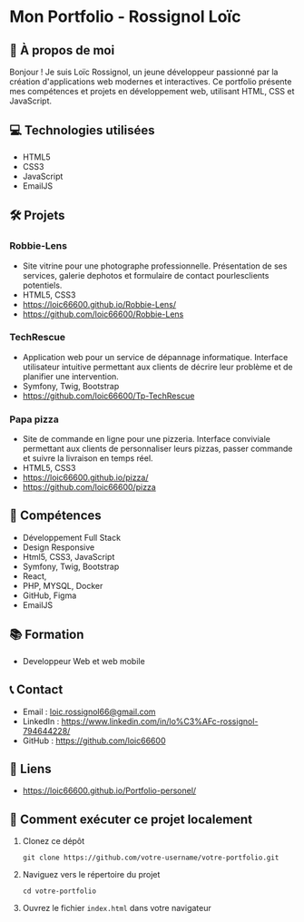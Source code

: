 

# Mon Portfolio - Rossignol Loïc

## 🚀 À propos de moi

Bonjour ! Je suis Loïc Rossignol, un jeune développeur passionné par la création d'applications web modernes et interactives. Ce portfolio présente mes compétences et projets en développement web, utilisant HTML, CSS et JavaScript.

## 💻 Technologies utilisées

- HTML5
- CSS3
- JavaScript 
- EmailJS


## 🛠️ Projets

### Robbie-Lens
- Site vitrine pour une photographe professionnelle. Présentation de ses services, galerie dephotos et formulaire de contact pourlesclients potentiels.  
- HTML5, CSS3
- https://loic66600.github.io/Robbie-Lens/
- https://github.com/loic66600/Robbie-Lens

### TechRescue
- Application web pour un service de dépannage informatique. Interface utilisateur intuitive permettant aux clients de décrire leur problème et de planifier une intervention.
- Symfony, Twig, Bootstrap
- https://github.com/loic66600/Tp-TechRescue

### Papa pizza
- Site de commande en ligne pour une pizzeria. Interface conviviale permettant aux clients de personnaliser leurs pizzas, passer commande et suivre la livraison en temps réel.
- HTML5, CSS3
- https://loic66600.github.io/pizza/
- https://github.com/loic66600/pizza

## 🌟 Compétences

- Développement Full Stack
- Design Responsive
- Html5, CSS3, JavaScript
- Symfony, Twig, Bootstrap
- React,  
- PHP, MYSQL, Docker
- GitHub, Figma
- EmailJS



## 📚 Formation

- Developpeur Web et web mobile


## 📞 Contact

- Email : loic.rossignol66@gmail.com
- LinkedIn : https://www.linkedin.com/in/lo%C3%AFc-rossignol-794644228/
- GitHub : https://github.com/loic66600

## 🔗 Liens

- https://loic66600.github.io/Portfolio-personel/


## 🚀 Comment exécuter ce projet localement

1. Clonez ce dépôt
   ```
   git clone https://github.com/votre-username/votre-portfolio.git
   ```
2. Naviguez vers le répertoire du projet
   ```
   cd votre-portfolio
   ```
3. Ouvrez le fichier `index.html` dans votre navigateur

